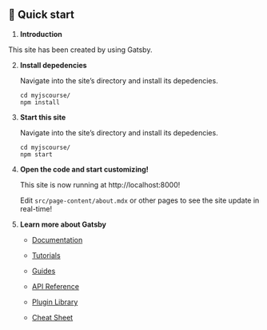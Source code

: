 ## 🚀 Quick start

1.  **Introduction**

   This site has been created by using Gatsby.


2.  **Install depedencies**

    Navigate into the site’s directory and install its depedencies.

    ```shell
    cd myjscourse/
    npm install
    ```

3. **Start this site**

    Navigate into the site’s directory and install its depedencies.

    ```shell
    cd myjscourse/
    npm start
    ```

3.  **Open the code and start customizing!**

    This site is now running at http://localhost:8000!

    Edit `src/page-content/about.mdx` or other pages to see the site update in real-time!

4.  **Learn more about Gatsby**

    - [Documentation](https://www.gatsbyjs.com/docs/?utm_source=starter&utm_medium=readme&utm_campaign=minimal-starter)

    - [Tutorials](https://www.gatsbyjs.com/tutorial/?utm_source=starter&utm_medium=readme&utm_campaign=minimal-starter)

    - [Guides](https://www.gatsbyjs.com/tutorial/?utm_source=starter&utm_medium=readme&utm_campaign=minimal-starter)

    - [API Reference](https://www.gatsbyjs.com/docs/api-reference/?utm_source=starter&utm_medium=readme&utm_campaign=minimal-starter)

    - [Plugin Library](https://www.gatsbyjs.com/plugins?utm_source=starter&utm_medium=readme&utm_campaign=minimal-starter)

    - [Cheat Sheet](https://www.gatsbyjs.com/docs/cheat-sheet/?utm_source=starter&utm_medium=readme&utm_campaign=minimal-starter)
